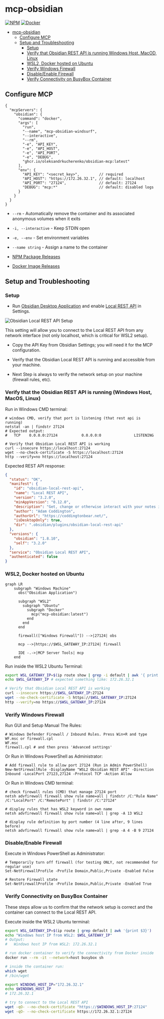 # mcp-obsidian

[![NPM](https://github.com/OleksandrKucherenko/mcp-obsidian-via-rest/actions/workflows/npm-publish.yml/badge.svg)](https://github.com/OleksandrKucherenko/mcp-obsidian-via-rest/actions/workflows/npm-publish.yml) [![Docker](https://github.com/OleksandrKucherenko/mcp-obsidian-via-rest/actions/workflows/docker-publish.yml/badge.svg)](https://github.com/OleksandrKucherenko/mcp-obsidian-via-rest/actions/workflows/docker-publish.yml)

<!-- TOC -->

- [mcp-obsidian](#mcp-obsidian)
  - [Configure MCP](#configure-mcp)
  - [Setup and Troubleshooting](#setup-and-troubleshooting)
    - [Setup](#setup)
    - [Verify that Obsidian REST API is running Windows Host, MacOD, Linux](#verify-that-obsidian-rest-api-is-running-windows-host-macod-linux)
    - [WSL2, Docker hosted on Ubuntu](#wsl2-docker-hosted-on-ubuntu)
    - [Verify Windows Firewall](#verify-windows-firewall)
    - [Disable/Enable Firewall](#disableenable-firewall)
    - [Verify Connectivity on BusyBox Container](#verify-connectivity-on-busybox-container)

<!-- /TOC -->

## Configure MCP 

```jsonc
{
  "mcpServers": {
    "obsidian": {
      "command": "docker",
      "args": [
        "run",
        "--name", "mcp-obsidian-windsurf",
        "--interactive",
        "--rm",
        "-e", "API_KEY",
        "-e", "API_HOST",
        "-e", "API_PORT",
        "-e", "DEBUG",
        "ghcr.io/oleksandrkucherenko/obsidian-mcp:latest"
      ],
      "env": {
        "API_KEY": "<secret_key>",         // required
        "API_HOST": "https://172.26.32.1", // default: localhost
        "API_PORT": "27124",               // default: 27124
        "DEBUG": "mcp:*"                   // default: disabled logs
      }
    } 
  }
}
```

- `--rm`  - Automatically remove the container and its associated anonymous volumes when it exits
- `-i, --interactive` - Keep STDIN open
- `-e, --env` - Set environment variables
- `--name string` - Assign a name to the container

- [NPM Package Releases](https://github.com/OleksandrKucherenko/mcp-obsidian-via-rest/pkgs/npm/mcp-obsidian)
- [Docker Image Releases](https://github.com/OleksandrKucherenko/mcp-obsidian-via-rest/pkgs/container/obsidian-mcp)

## Setup and Troubleshooting

### Setup

- Run [Obsidian Desktop Application](https://obsidian.md/) and enable [Local REST API](https://github.com/coddingtonbear/obsidian-local-rest-api) in Settings.

![Obsidian Local REST API Setup](./obsidian-setup.jpg)

This setting will allow you to connect to the Local REST API from any network interface (not only localhost, which is critical for WSL2 setup).

- Copy the API Key from Obsidian Settings; you will need it for the MCP configuration.

- Verify that the Obsidian Local REST API is running and accessible from your machine.

- Next Step is always to verify the network setup on your machine (firewall rules, etc).

### Verify that the Obsidian REST API is running (Windows Host, MacOS, Linux)

Run in Windows CMD terminal:

```shell
# windows CMD, verify that port is listening (that rest api is running)
netstat -an | findstr 27124
# Expected output:
#   TCP    0.0.0.0:27124           0.0.0.0:0               LISTENING

# Verify that Obsidian Local REST API is working
curl --insecure https://localhost:27124
wget --no-check-certificate -S https://localhost:27124
http --verify=no https://localhost:27124
```

Expected REST API response:

```json
{
  "status": "OK",
  "manifest": {
    "id": "obsidian-local-rest-api",
    "name": "Local REST API",
    "version": "3.2.0",
    "minAppVersion": "0.12.0",
    "description": "Get, change or otherwise interact with your notes in Obsidian via a REST API.",
    "author": "Adam Coddington",
    "authorUrl": "https://coddingtonbear.net/",
    "isDesktopOnly": true,
    "dir": ".obsidian/plugins/obsidian-local-rest-api"
  },
  "versions": {
    "obsidian": "1.8.10",
    "self": "3.2.0"
  },
  "service": "Obsidian Local REST API",
  "authenticated": false
}
```

### WSL2, Docker hosted on Ubuntu

```mermaid
graph LR
    subgraph "Windows Machine"
      obs("Obsidian Application")
    
      subgraph "WSL2"
        subgraph "Ubuntu"
          subgraph "Docker"
            mcp("mcp-obsidian:latest")
          end
        end
      end

      firewall(["Windows Firewall"]) -->|27124| obs

      mcp -->|https://$WSL_GATEWAY_IP:27124| firewall

      IDE -.->|MCP Server Tools| mcp
    end
```

Run inside the WSL2 Ubuntu Terminal:

```bash
export WSL_GATEWAY_IP=$(ip route show | grep -i default | awk '{ print $3}')
echo $WSL_GATEWAY_IP # expected something like: 172.26.32.1

# Verify that Obsidian Local REST API is working 
curl --insecure https://$WSL_GATEWAY_IP:27124
wget --no-check-certificate -S https://$WSL_GATEWAY_IP:27124
http --verify=no https://$WSL_GATEWAY_IP:27124
```

### Verify Windows Firewall

Run GUI and Setup Manual The Rules:

```shell
# Windows Defender Firewall / Inbound Rules. Press Win+R and type WF.msc or firewall.cpl
WF.msc
firewall.cpl # and then press 'Advanced settings'
```

Or Run in Windows PowerShell as Administrator:

```shell
# Add firewall rule to allow port 27124 (Run in Admin PowerShell)
New-NetFirewallRule -DisplayName "WSL2 Obsidian REST API" -Direction Inbound -LocalPort 27123,27124 -Protocol TCP -Action Allow
```

Or Run in Windows CMD terminal:

```shell
# check firewall rules (CMD) that manage 27124 port
netsh advfirewall firewall show rule name=all | findstr /C:"Rule Name" /C:"LocalPort" /C:"RemotePort" | findstr /C:"27124"

# display rules that has WSL2 keyword in own name
netsh advfirewall firewall show rule name=all | grep -A 13 WSL2

# display rule definition by port number (4 line after, 9 lines before)
netsh advfirewall firewall show rule name=all | grep -A 4 -B 9 27124
```

### Disable/Enable Firewall

Execute in Windows PowerShell as Administrator:

```shell
# Temporarily turn off firewall (for testing ONLY, not recommended for regular use)
Set-NetFirewallProfile -Profile Domain,Public,Private -Enabled False

# Restore Firewall state
Set-NetFirewallProfile -Profile Domain,Public,Private -Enabled True
```

### Verify Connectivity on BusyBox Container

These steps allow us to confirm that the network setup is correct and the container can connect to the Local REST API.

Execute inside the WSL2 Ubuntu terminal:

```bash
export WSL_GATEWAY_IP=$(ip route | grep default | awk '{print $3}')
echo "Windows host IP from WSL2: $WSL_GATEWAY_IP"
# Output:
#   Windows host IP from WSL2: 172.26.32.1

# run docker container to verify the connectivity from Docker inside
docker run --rm -it --network=host busybox sh

# inside the container run:
which wget
# /bin/wget

export WINDOWS_HOST_IP="172.26.32.1"
echo $WINDOWS_HOST_IP
# 172.26.32.1

# try to connect to the Local REST API
wget -qO- --no-check-certificate "https://$WINDOWS_HOST_IP:27124"
wget -qO- --no-check-certificate https://172.26.32.1:27124
```
